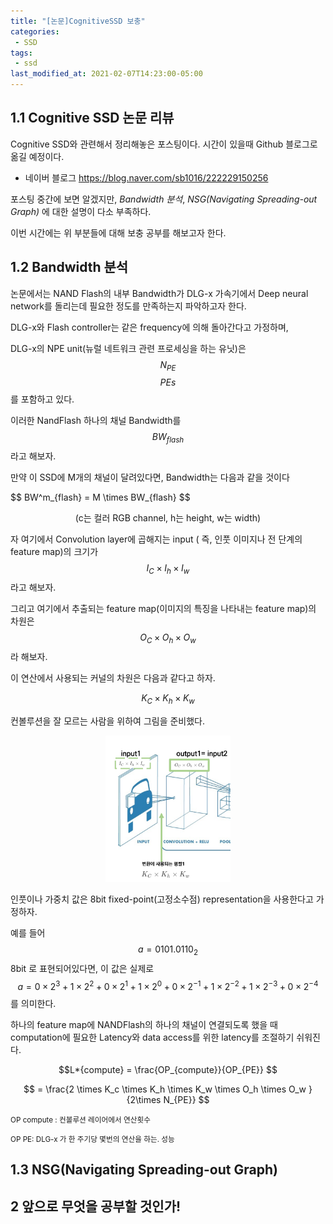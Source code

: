 ```yaml
---
title: "[논문]CognitiveSSD 보충"
categories:
 - SSD
tags:
 - ssd
last_modified_at: 2021-02-07T14:23:00-05:00
---
```



1.1 Cognitive SSD 논문 리뷰
---------------------------

Cognitive SSD와 관련해서 정리해놓은 포스팅이다. 시간이 있을때 Github 블로그로 옮길 예정이다.

-	네이버 블로그 https://blog.naver.com/sb1016/222229150256

포스팅 중간에 보면 알겠지만, *Bandwidth 분석*, *NSG(Navigating Spreading-out Graph)* 에 대한 설명이 다소 부족하다.

이번 시간에는 위 부분들에 대해 보충 공부를 해보고자 한다.

1.2 Bandwidth 분석
------------------

논문에서는 NAND Flash의 내부 Bandwidth가 DLG-x 가속기에서 Deep neural network를 돌리는데 필요한 정도를 만족하는지 파악하고자 한다.

DLG-x와 Flash controller는 같은 frequency에 의해 돌아간다고 가정하며,

DLG-x의 NPE unit(뉴럴 네트워크 관련 프로세싱을 하는 유닛)은 $$N_{PE}$$ $$ PEs$$ 를 포함하고 있다.

이러한 NandFlash 하나의 채널 Bandwidth를
$${BW}_{flash}$$
라고 해보자.

만약 이 SSD에 M개의 채널이 달려있다면, Bandwidth는 다음과 같을 것이다

<p>
$$ BW^m_{flash} = M \times BW_{flash} $$

<center>(c는 컬러 RGB channel, h는 height, w는 width)</center>  </p>


자 여기에서 Convolution layer에 곱해지는 input ( 즉, 인풋 이미지나 전 단계의 feature map)의 크기가  
$$ I_C \times I_h \times I_w $$ 라고 해보자.

그리고 여기에서 추출되는 feature map(이미지의 특징을 나타내는 feature map)의 차원은 $$ O_C \times O_h \times O_w $$ 라 해보자.



이 연산에서 사용되는 커널의 차원은 다음과 같다고 하자.

$$ K_C \times K_h \times K_w $$

컨볼루션을 잘 모르는 사람을 위하여 그림을 준비했다.

<p align="center">
<img src="/assets/images/cognitive1.png" width="200">
</p>

인풋이나 가중치 값은 8bit fixed-point(고정소수점) representation을 사용한다고 가정하자.

예를 들어
$$ a = 0101.0110_2 $$
8bit 로 표현되어있다면, 이 값은 실제로
$$ a = 0 \times 2^3 + 1 \times 2^2 + 0 \times 2^1 + 1 \times 2^0 + 0 \times 2^{-1} + 1 \times 2^{-2} + 1 \times 2^{-3} + 0 \times 2^{-4} $$
를 의미한다.

하나의 feature map에 NANDFlash의 하나의 채널이 연결되도록 했을 때 computation에 필요한 Latency와 data access를 위한 latency를 조절하기 쉬워진다.

$$L*{compute} = \frac{OP_{compute}}{OP_{PE}} $$



$$ = \frac{2 \times K_c \times K_h \times K_w \times O_h \times O_w }{2\times N_{PE}} $$

<small>OP compute : 컨볼루션 레이어에서 연산횟수</small>

<small>OP PE: DLG-x 가 한 주기당 몇번의 연산을 하는. 성능</small>



1.3 NSG(Navigating Spreading-out Graph)
---------------------------------------

2 앞으로 무엇을 공부할 것인가!
------------------------------
